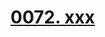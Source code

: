 # [0072. xxx](https://github.com/Tdahuyou/TNotes.react/tree/main/notes/0072.%20xxx)

<!-- region:toc -->



<!-- endregion:toc -->

